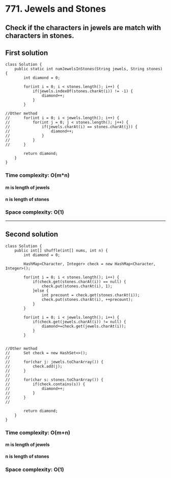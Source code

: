 # 771. Jewels and Stones
## Check if the characters in jewels are match with characters in stones.
## First solution
```
class Solution {
    public static int numJewelsInStones(String jewels, String stones) {
		int diamond = 0;
        
        for(int i = 0; i < stones.length(); i++) {
			if(jewels.indexOf(stones.charAt(i)) != -1) {
				diamond++;
			}
		}
		
//Other method
//		for(int i = 0; i < jewels.length(); i++) {
//			for(int j = 0; j < stones.length(); j++) {
//				if(jewels.charAt(i) == stones.charAt(j)) {
//					diamond++;
//				}
//			}
//		}
        
        return diamond;
    }
}
```

### Time complexity: O(m*n)
#### m is length of jewels 
#### n is length of stones
### Space complexity: O(1)
---
## Second solution

```
class Solution {
    public int[] shuffle(int[] nums, int n) {
        int diamond = 0;
		
		HashMap<Character, Integer> check = new HashMap<Character, Integer>();
		
		for(int i = 0; i < stones.length(); i++) {
			if(check.get(stones.charAt(i)) == null) {
				check.put(stones.charAt(i), 1);
			}else {
				int precount = check.get(stones.charAt(i));
				check.put(stones.charAt(i), ++precount);
			}
		}
		
		for(int i = 0; i < jewels.length(); i++) {
			if(check.get(jewels.charAt(i)) != null) {
				diamond+=check.get(jewels.charAt(i));
			}
		}
        

//Other method
//		Set check = new HashSet<>();
//		
//		for(char j: jewels.toCharArray()) {
//			check.add(j);
//		}
//		
//		for(char s: stones.toCharArray()) {
//			if(check.contains(s)) {
//				diamond++;
//			}
//		}
//		
        
        return diamond;
    }
}
```
### Time complexity: O(m+n)
#### m is length of jewels 
#### n is length of stones
### Space complexity: O(1)




